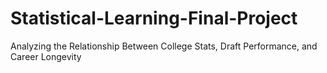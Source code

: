 # Statistical-Learning-Final-Project
Analyzing the Relationship Between College Stats, Draft Performance, and Career Longevity

